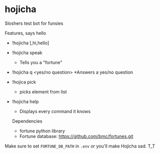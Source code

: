 # hojicha
Sloshers test bot for funsies

Features, says hello

* !hojicha [,hi,hello]
* !hojicha speak
	* Tells you a "fortune"
* !hojicha q <yes/no question>
	*Answers a yes/no question
* !hojica pick <comma separated list>
	* picks element from list
* !hojicha help
	* Displays every command it knows


	Dependencies
	* fortune python library
	* Fortune database:
		https://github.com/bmc/fortunes.git

Make sure to set `FORTUNE_DB_PATH` in `.env` or you'll make Hojicha sad. T_T
